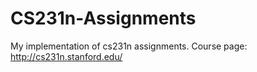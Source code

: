 # CS231n-Assignments
My implementation of cs231n assignments. Course page: http://cs231n.stanford.edu/
